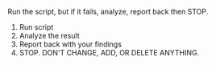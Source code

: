 Run the script, but if it fails, analyze, report back then STOP.

1. Run script
2. Analyze the result
3. Report back with your findings
4. STOP. DON'T CHANGE, ADD, OR DELETE ANYTHING.
